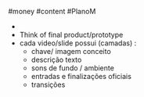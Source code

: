 
#money #content #PlanoM 


- 
- Think of final product/prototype
- cada video/slide possui (camadas) :
	- chave/ imagem conceito
	- descrição texto
	- sons de fundo / ambiente
	- entradas e finalizações oficiais
	- transições

